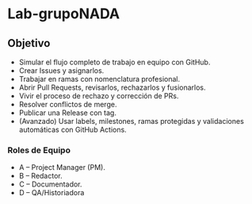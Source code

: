 # Lab-grupoNADA
## Objetivo
* Simular el flujo completo de trabajo en equipo con GitHub.
* Crear Issues y asignarlos.
* Trabajar en ramas con nomenclatura profesional.
* Abrir Pull Requests, revisarlos, rechazarlos y fusionarlos.
* Vivir el proceso de rechazo y corrección de PRs.
* Resolver conflictos de merge.
* Publicar una Release con tag.
* (Avanzado) Usar labels, milestones, ramas protegidas y validaciones
automáticas con GitHub Actions.

### Roles de Equipo 
- A – Project Manager (PM).
- B – Redactor.
- C – Documentador.
- D – QA/Historiadora
